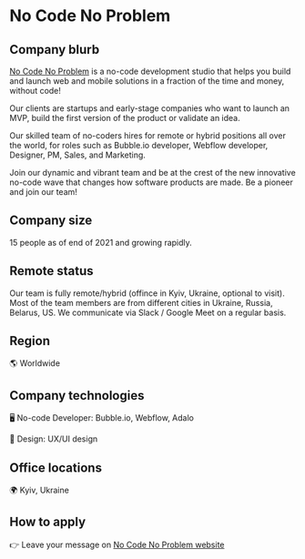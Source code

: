# No Code No Problem

## Company blurb

[No Code No Problem](https://www.nocodenoprob.com/) is a no-code development studio that helps you build and launch web and mobile solutions in a fraction of the time and money, without code! 

Our clients are startups and early-stage companies who want to launch an MVP, build the first version of the product or validate an idea. 

Our skilled team of no-coders hires for remote or hybrid positions all over the world, for roles such as Bubble.io developer, Webflow developer, Designer, PM, Sales, and Marketing.

Join our dynamic and vibrant team and be at the crest of the new innovative no-code wave that changes how software products are made. Be a pioneer and join our team! 

## Company size

15 people as of end of 2021 and growing rapidly.

## Remote status

Our team is fully remote/hybrid (offince in Kyiv, Ukraine, optional to visit). Most of the team members are from different cities in Ukraine, Russia, Belarus, US. We communicate via Slack / Google Meet on a regular basis.

## Region

🌎 Worldwide

## Company technologies

🖥 No-code Developer: Bubble.io, Webflow, Adalo

🎨 Design: UX/UI design

## Office locations

🌍 Kyiv, Ukraine

## How to apply

👉 Leave your message on [No Code No Problem website](https://www.nocodenoprob.com/)
